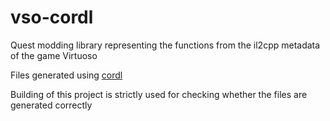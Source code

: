 # vso-cordl

Quest modding library representing the functions from the il2cpp metadata of the game Virtuoso

Files generated using [cordl](https://github.com/Fernthedev/cordl)

Building of this project is strictly used for checking whether the files are generated correctly
